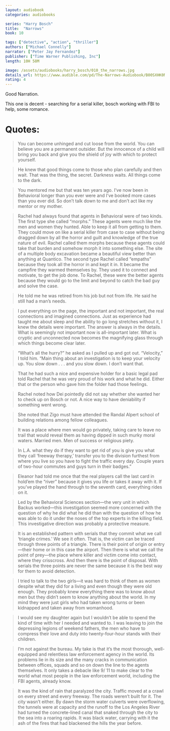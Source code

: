 ```yaml
---
layout: audiobook
categories: audiobooks

series: "Harry Bosch"
title:  "Narrows"
book: 10

tags: ["detective", "action", "thriller"]
authors: ["Michael Connelly"]
narrator: ["Peter Jay Fernandez"]
publisher: ["Time Warner Publishing, Inc"]
length: 10H 58M

image: /assets/audiobooks/harry_bosch/010_the_narrows.jpg
details_url: https://www.audible.com/pd/The-Narrows-Audiobook/B00SXHK0NE
rating: 4
---
```


Good Narration.

This one is decent - searching for a serial killer, bosch working with FBI to help, some romance.

# Quotes: 

> You can become unhinged and cut loose from the world. You can believe you are a permanent outsider. But the innocence of a child will bring you back and give you the shield of joy with which to protect yourself. 

> He knew that good things come to those who plan carefully and then wait. That was the thing, the secret. Darkness waits. All things come to the dark.

> You mentored me but that was ten years ago. I’ve now been in Behavioral longer than you ever were and I’ve booked more cases than you ever did. So don’t talk down to me and don’t act like my mentor or my mother.

> Rachel had always found that agents in Behavioral were of two kinds. The first type she called “morphs.” These agents were much like the men and women they hunted. Able to keep it all from getting to them. They could move on like a serial killer from case to case without being dragged down by all the horror and guilt and knowledge of the true nature of evil. Rachel called them morphs because these agents could take that burden and somehow morph it into something else. The site of a multiple body excavation became a beautiful view better than anything at Quantico. The second type Rachel called “empaths” because they took all the horror in and kept it in. It became the campfire they warmed themselves by. They used it to connect and motivate, to get the job done. To Rachel, these were the better agents because they would go to the limit and beyond to catch the bad guy and solve the case.

> He told me he was retired from his job but not from life. He said he still had a man’s needs.

> I put everything on the page, the important and not important, the real connections and imagined connections. Just as experience had taught me about sleep and the ability to go long stretches without it, I knew the details were important. The answer is always in the details. What is seemingly not important now is all-important later. What is cryptic and unconnected now becomes the magnifying glass through which things become clear later.

> “What’s all the hurry?” he asked as I pulled up and got out. “Velocity,” I told him. “Main thing about an investigation is to keep your velocity up. You slow down . . . and you slow down. I don’t want that.

> That he had such a nice and expensive holder for a basic legal pad told Rachel that he was very proud of his work and what he did. Either that or the person who gave him the folder had those feelings.

> Rachel noted how Dei pointedly did not say whether she wanted her to check up on Bosch or not. A nice way to have deniability if something went wrong.

> She noted that Zigo must have attended the Randal Alpert school of building relations among fellow colleagues.

> It was a place where men would go privately, taking care to leave no trail that would reveal them as having dipped in such murky moral waters. Married men. Men of success or religious piety.

> In L.A. what they do if they want to get rid of you is give you what they call ‘freeway therapy,’ transfer you to the division furthest from where you live so you have to fight the traffic every day. Couple years of two-hour commutes and guys turn in their badges.”

> Eleanor had told me once that the real players call the last card in hold’em the “river” because it gives you life or takes it away with it. If you’ve played the hand through to the seventh card, everything rides on it.

> Led by the Behavioral Sciences section—the very unit in which Backus worked—this investigation seemed more concerned with the question of why he did what he did than with the question of how he was able to do it under the noses of the top experts in the killing field. This investigative direction was probably a protective measure. 

> It is an established pattern with serials that they commit what we call ‘triangle crimes.’ We see it often. That is, the victim can be traced through three points of a triangle. There is their point of origin or entry—their home or in this case the airport. Then there is what we call the point of prey—the place where killer and victim come into contact, where they crisscross. And then there is the point of disposal. With serials the three points are never the same because it is the best way for them to avoid detection.

> I tried to talk to the two girls—it was hard to think of them as women despite what they did for a living and even though they were old enough. They probably knew everything there was to know about men but they didn’t seem to know anything about the world. In my mind they were just girls who had taken wrong turns or been kidnapped and taken away from womanhood.

> I would see my daughter again but I wouldn’t be able to spend the kind of time with her I needed and wanted to. I was leaving to join the depressing legions of weekend fathers, the men who have to compress their love and duty into twenty-four-hour stands with their children.

> I’m not against the bureau. My take is that it’s the most thorough, well-equipped and relentless law enforcement agency in the world. Its problems lie in its size and the many cracks in communication between offices, squads and so on down the line to the agents themselves. It only takes a debacle like 9/ 11 to make clear to the world what most people in the law enforcement world, including the FBI agents, already know.

>  It was the kind of rain that paralyzed the city. Traffic moved at a crawl on every street and every freeway. The roads weren’t built for it. The city wasn’t either. By dawn the storm water culverts were overflowing, the tunnels were at capacity and the runoff to the Los Angeles River had turned the concrete-lined canal that snaked through the city to the sea into a roaring rapids. It was black water, carrying with it the ash of the fires that had blackened the hills the year before.